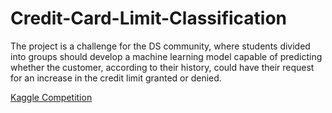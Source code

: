 # Credit-Card-Limit-Classification
The project is a challenge for the DS community, where students divided into groups should develop a machine learning model capable of predicting whether the customer, according to their history, could have their request for an increase in the credit limit granted or denied.

[Kaggle Competition](https://www.kaggle.com/competitions/cdshackdays3)
